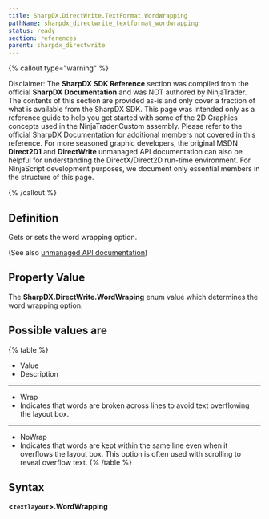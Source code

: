 ```yaml
---
title: SharpDX.DirectWrite.TextFormat.WordWrapping
pathName: sharpdx_directwrite_textformat_wordwrapping
status: ready
section: references
parent: sharpdx_directwrite
---
```


{% callout type="warning" %}

Disclaimer: The **SharpDX SDK Reference** section was compiled from the official **SharpDX Documentation** and was NOT authored by NinjaTrader. The contents of this section are provided as-is and only cover a fraction of what is available from the SharpDX SDK. This page was intended only as a reference guide to help you get started with some of the 2D Graphics concepts used in the NinjaTrader.Custom assembly. Please refer to the official SharpDX Documentation for additional members not covered in this reference. For more seasoned graphic developers, the original MSDN **Direct2D1** and **DirectWrite** unmanaged API documentation can also be helpful for understanding the DirectX/Direct2D run-time environment. For NinjaScript development purposes, we document only essential members in the structure of this page.

{% /callout %}

## Definition

Gets or sets the word wrapping option.

(See also [unmanaged API documentation](https://msdn.microsoft.com/en-us/library/dd316688.aspx))

## Property Value

The **SharpDX.DirectWrite.WordWraping** enum value which determines the word wrapping option.

## Possible values are

{% table %}

* Value
* Description

---

* Wrap
* Indicates that words are broken across lines to avoid text overflowing the layout box.

---

* NoWrap
* Indicates that words are kept within the same line even when it overflows the layout box. This option is often used with scrolling to reveal overflow text.
{% /table %}

## Syntax

**<`textlayout`>.WordWrapping**
